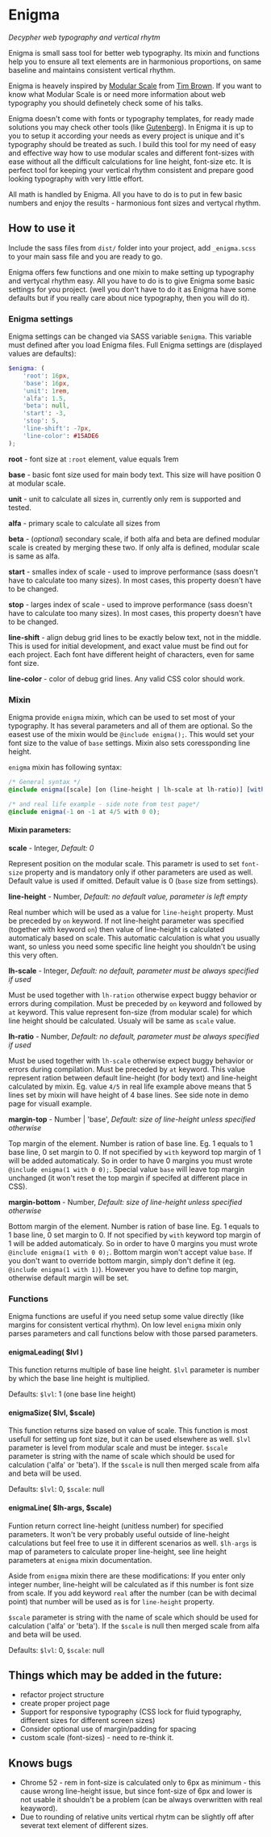 # Enigma

_Decypher web typography and vertical rhytm_

Enigma is small sass tool for better web typography. Its mixin and functions help you to ensure all text elements are in harmonious proportions, on same baseline and maintains consistent vertical rhythm.

Enigma is heavely inspired by [Modular Scale](http://www.modularscale.com/) from [Tim Brown](https://twitter.com/nicewebtype). If you want to know what Modular Scale is or need more information about web typography you should definetely check some of his talks.

Enigma doesn't come with fonts or typography templates, for ready made solutions you may check other tools (like [Gutenberg](https://matejlatin.github.io/Gutenberg/)). In Enigma it is up to you to setup it according your needs as every project is unique and it's typography should be treated as such. I build this tool for my need of easy and effective way how to use modular scales and different font-sizes with ease without all the difficult calculations for line height, font-size etc. It is perfect tool for keeping your vertical rhythm consistent and prepare good looking typography with very little effort.

All math is handled by Enigma. All you have to do is to put in few basic numbers and enjoy the results - harmonious font sizes and vertycal rhythm.

## How to use it

Include the sass files from `dist/` folder into your project, add `_enigma.scss` to your main sass file and you are ready to go.

Enigma offers few functions and one mixin to make setting up typography and vertycal rhythm easy. All you have to do is to give Enigma some basic settings for you project. (well you don't have to do it as Enigma have some defaults but if you really care about nice typography, then you will do it).

### Enigma settings

Enigma settings can be changed via SASS variable `$enigma`. This variable must defined after you load Enigma files. Full Enigma settings are (displayed values are defaults):

```SCSS
$enigma: (
    'root': 16px,
    'base': 16px,
    'unit': 1rem,
    'alfa': 1.5,
    'beta': null,
    'start': -3,
    'stop': 5,
    'line-shift': -7px,
    'line-color': #15ADE6
);
```

__root__ - font size at `:root` element, value equals 1rem

__base__ - basic font size used for main body text. This size will have position 0 at modular scale.

__unit__ - unit to calculate all sizes in, currently only rem is supported and tested.

__alfa__ - primary scale to calculate all sizes from

__beta__ - (_optional_) secondary scale, if both alfa and beta are defined modular scale is created by merging these two. If only alfa is defined, modular scale is same as alfa.

__start__ - smalles index of scale - used to improve performance (sass doesn't have to calculate too many sizes). In most cases, this property doesn't have to be changed.

__stop__ - larges index of scale - used to improve performance (sass doesn't have to calculate too many sizes). In most cases, this property doesn't have to be changed.

__line-shift__ - align debug grid lines to be exactly below text, not in the middle. This is used for initial development, and exact value must be find out for each project. Each font have different height of characters, even for same font size.

__line-color__ - color of debug grid lines. Any valid CSS color should work.

### Mixin

Enigma provide `enigma` mixin, which can be used to set most of your typography. It has several parameters and all of them are optional. So the easest use of the mixin would be `@include enigma();`. This would set your font size to the value of `base` settings. Mixin also sets coressponding line height.

`enigma` mixin has following syntax:

```scss
/* General syntax */
@include enigma([scale] [on (line-height | lh-scale at lh-ratio)] [with margin-top [margin-bottom] ] );

/* and real life example - side note from test page*/
@include enigma(-1 on -1 at 4/5 with 0 0);
```

#### Mixin parameters:

__scale__ - Integer, _Default: 0_

Represent position on the modular scale. This parametr is used to set `font-size` property and is mandatory only if other parameters are used as well. Default value is used if omitted. Default value is 0 (`base` size from settings).

__line-height__ - Number, _Default: no default value, parameter is left empty_

Real number which will be used as a value for `line-height` property. Must be preceded by `on` keyword. If not line-height parameter was specified (together with keyword `on`) then value of line-height is calculated automaticaly based on scale. This automatic calculation is what you usually want, so unless you need some specific line height you shouldn't be using this very often.

__lh-scale__ - Integer, _Default: no default, parameter must be always specified if used_

Must be used together with `lh-ration` otherwise expect buggy behavior or errors during compilation. Must be preceded by `on` keyword and followed by `at` keyword. This value represent fon-size (from modular scale) for which line height should be calculated. Usualy will be same as `scale` value.

__lh-ratio__ - Number, _Default: no default, parameter must be always specified if used_

Must be used together with `lh-scale` otherwise expect buggy behavior or errors during compilation. Must be preceded by `at` keyword. This value represent ration between default line-height (for body text) and line-height calculated by mixin. Eg. value `4/5` in real life example above means that 5 lines set by mixin will have height of 4 base lines. See side note in demo page for visuall example.

__margin-top__ - Number | 'base', _Default: size of line-height unless specified otherwise_

Top margin of the element. Number is ration of base line. Eg. 1 equals to 1 base line, 0 set margin to 0. If not specified by `with` keyword top margin of 1 will be added automaticaly. So in order to have 0 margins you must wrote `@include enigma(1 with 0 0);`. Special value `base` will leave top margin unchanged (it won't reset the top margin if specifed at different place in CSS).

__margin-bottom__ - Number, _Default: size of line-height unless specified otherwise_

Bottom margin of the element. Number is ration of base line. Eg. 1 equals to 1 base line, 0 set margin to 0. If not specified by `with` keyword top margin of 1 will be added automaticaly. So in order to have 0 margins you must wrote `@include enigma(1 with 0 0);`. Bottom margin won't accept value `base`. If you don't want to override bottom margin, simply don't define it (eg. `@include enigma(1 with 1)`). However you have to define top margin, otherwise default margin will be set.

### Functions

Enigma functions are useful if you need setup some value directly (like margins for consistent vertical rhythm). On low level `enigma` mixin only parses parameters and call functions below with those parsed parameters.

#### enigmaLeading( $lvl )

This function returns multiple of base line height. `$lvl` parameter is number by which the base line height is multiplied.

Defaults: `$lvl`: 1 (one base line height)

#### enigmaSize( $lvl, $scale)

This function returns size based on value of scale. This function is most usefull for setting up font size, but it can be used elsewhere as well. `$lvl` parameter is level from modular scale and must be integer. `$scale` parameter is string with the name of scale which should be used for calculation ('alfa' or 'beta'). If the `$scale` is null then merged scale from alfa and beta will be used.

Defaults: `$lvl`: 0, `$scale`: null

#### enigmaLine( $lh-args, $scale)

Funtion return correct line-height (unitless number) for specified parameters. It won't be very probably useful outside of line-height calculations but feel free to use it in different scenarios as well. `$lh-args` is map of parameters to calculate proper line-height, see line height parameters at `enigma` mixin documentation.

Aside from `enigma` mixin there are these modifications: If you enter only integer number, line-height will be calculated as if this number is font size from scale. If you add keyword `real` after the number (can be with decimal point) that number will be used as is for `line-height` property.

`$scale` parameter is string with the name of scale which should be used for calculation ('alfa' or 'beta'). If the `$scale` is null then merged scale from alfa and beta will be used.

Defaults: `$lvl`: 0, `$scale`: null

## Things which may be added in the future:

- refactor project structure
- create proper project page
- Support for responsive typography (CSS lock for fluid typography, different sizes for different screen sizes)
- Consider optional use of margin/padding for spacing
- custom scale (font-sizes) - need to re-think it.

## Knows bugs

- Chrome 52 - rem in font-size is calculated only to 6px as minimum - this cause wrong line-height issue, but since font-size of 6px and lower is not usable it shouldn't be a problem (can be always overwritten with real keayword).
- Due to rounding of relative units vertical rhytm can be slightly off after severat text element of different sizes.


